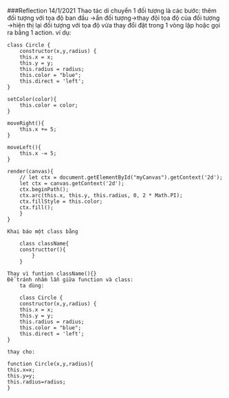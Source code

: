 ###Reflection 14/1/2021
	Thao tác di chuyển 1 đối tượng là các bước:
	thêm đối tượng với tọa độ ban đầu
	->ẩn đối tượng->thay đội tọa độ của đối tượng
	->hiện thị lại đối tượng với tọa độ vừa thay đổi đặt trong 1 vòng lặp hoặc gọi ra bằng 1 action.
	ví dụ: 
	
	class Circle {
		constructor(x,y,radius) {
        this.x = x;
        this.y = y;
        this.radius = radius;
        this.color = "blue";
        this.direct = 'left';
    }

    setColor(color){
        this.color = color;
    }

    moveRight(){
        this.x += 5;
    }

    moveLeft(){
        this.x -= 5;
    }

    render(canvas){
        // let ctx = document.getElementById("myCanvas").getContext('2d');
        let ctx = canvas.getContext('2d');
        ctx.beginPath();
        ctx.arc(this.x, this.y, this.radius, 0, 2 * Math.PI);
        ctx.fillStyle = this.color;
        ctx.fill();
		}
	}

	Khai báo một class bằng 

		class className{
		constructtor(){
			}
		}

	Thay vì funtion className(){}
	Để tránh nhầm lẫn giữa function và class:
		ta dùng:

		class Circle {
		constructor(x,y,radius) {
        this.x = x;
        this.y = y;
        this.radius = radius;
        this.color = "blue";
        this.direct = 'left';
    }

	thay cho:

	function Circle(x,y,radius){
	this.x=x;
	this.y=y;
	this.radius=radius;
	}
